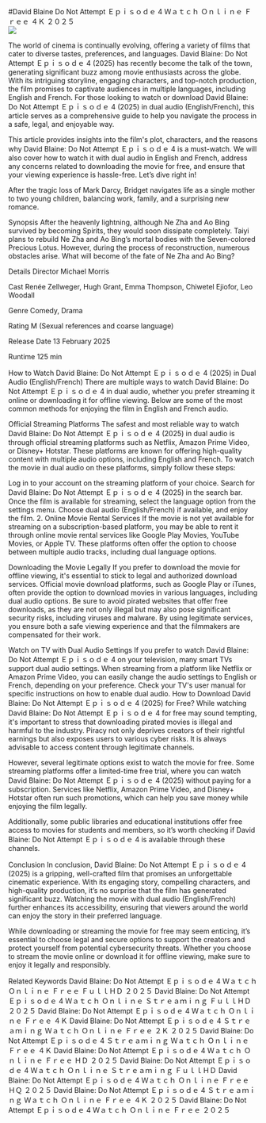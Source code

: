 #David Blaine Do Not Attempt Ｅｐｉｓｏｄｅ 4 Ｗａｔｃｈ Ｏｎｌｉｎｅ Ｆｒｅｅ ４Ｋ ２０２５  
[![](https://i.imgur.com/qSNzIqt.png)](https://movie.rssnews.media/mAbqvYs.php)  
  
The world of cinema is continually evolving, offering a variety of films that cater to diverse tastes, preferences, and languages. David Blaine: Do Not Attempt Ｅｐｉｓｏｄｅ 4 (2025) has recently become the talk of the town, generating significant buzz among movie enthusiasts across the globe. With its intriguing storyline, engaging characters, and top-notch production, the film promises to captivate audiences in multiple languages, including English and French. For those looking to watch or download David Blaine: Do Not Attempt Ｅｐｉｓｏｄｅ 4 (2025) in dual audio (English/French), this article serves as a comprehensive guide to help you navigate the process in a safe, legal, and enjoyable way.

This article provides insights into the film's plot, characters, and the reasons why David Blaine: Do Not Attempt Ｅｐｉｓｏｄｅ 4 is a must-watch. We will also cover how to watch it with dual audio in English and French, address any concerns related to downloading the movie for free, and ensure that your viewing experience is hassle-free. Let’s dive right in!

After the tragic loss of Mark Darcy, Bridget navigates life as a single mother to two young children, balancing work, family, and a surprising new romance.

Synopsis
After the heavenly lightning, although Ne Zha and Ao Bing survived by becoming Spirits, they would soon dissipate completely. Taiyi plans to rebuild Ne Zha and Ao Bing’s mortal bodies with the Seven-colored Precious Lotus. However, during the process of reconstruction, numerous obstacles arise. What will become of the fate of Ne Zha and Ao Bing?

Details
Director Michael Morris

Cast Renée Zellweger, Hugh Grant, Emma Thompson, Chiwetel Ejiofor, Leo Woodall

Genre Comedy, Drama

Rating M (Sexual references and coarse language)

Release Date 13 February 2025

Runtime 125 min

How to Watch David Blaine: Do Not Attempt Ｅｐｉｓｏｄｅ 4 (2025) in Dual Audio (English/French)
There are multiple ways to watch David Blaine: Do Not Attempt Ｅｐｉｓｏｄｅ 4 in dual audio, whether you prefer streaming it online or downloading it for offline viewing. Below are some of the most common methods for enjoying the film in English and French audio.

Official Streaming Platforms The safest and most reliable way to watch David Blaine: Do Not Attempt Ｅｐｉｓｏｄｅ 4 (2025) in dual audio is through official streaming platforms such as Netflix, Amazon Prime Video, or Disney+ Hotstar. These platforms are known for offering high-quality content with multiple audio options, including English and French.
To watch the movie in dual audio on these platforms, simply follow these steps:

Log in to your account on the streaming platform of your choice. Search for David Blaine: Do Not Attempt Ｅｐｉｓｏｄｅ 4 (2025) in the search bar. Once the film is available for streaming, select the language option from the settings menu. Choose dual audio (English/French) if available, and enjoy the film. 2. Online Movie Rental Services If the movie is not yet available for streaming on a subscription-based platform, you may be able to rent it through online movie rental services like Google Play Movies, YouTube Movies, or Apple TV. These platforms often offer the option to choose between multiple audio tracks, including dual language options.

Downloading the Movie Legally If you prefer to download the movie for offline viewing, it's essential to stick to legal and authorized download services. Official movie download platforms, such as Google Play or iTunes, often provide the option to download movies in various languages, including dual audio options.
Be sure to avoid pirated websites that offer free downloads, as they are not only illegal but may also pose significant security risks, including viruses and malware. By using legitimate services, you ensure both a safe viewing experience and that the filmmakers are compensated for their work.

Watch on TV with Dual Audio Settings If you prefer to watch David Blaine: Do Not Attempt Ｅｐｉｓｏｄｅ 4 on your television, many smart TVs support dual audio settings. When streaming from a platform like Netflix or Amazon Prime Video, you can easily change the audio settings to English or French, depending on your preference. Check your TV's user manual for specific instructions on how to enable dual audio.
How to Download David Blaine: Do Not Attempt Ｅｐｉｓｏｄｅ 4 (2025) for Free?
While watching David Blaine: Do Not Attempt Ｅｐｉｓｏｄｅ 4 for free may sound tempting, it's important to stress that downloading pirated movies is illegal and harmful to the industry. Piracy not only deprives creators of their rightful earnings but also exposes users to various cyber risks. It is always advisable to access content through legitimate channels.

However, several legitimate options exist to watch the movie for free. Some streaming platforms offer a limited-time free trial, where you can watch David Blaine: Do Not Attempt Ｅｐｉｓｏｄｅ 4 (2025) without paying for a subscription. Services like Netflix, Amazon Prime Video, and Disney+ Hotstar often run such promotions, which can help you save money while enjoying the film legally.

Additionally, some public libraries and educational institutions offer free access to movies for students and members, so it’s worth checking if David Blaine: Do Not Attempt Ｅｐｉｓｏｄｅ 4 is available through these channels.

Conclusion
In conclusion, David Blaine: Do Not Attempt Ｅｐｉｓｏｄｅ 4 (2025) is a gripping, well-crafted film that promises an unforgettable cinematic experience. With its engaging story, compelling characters, and high-quality production, it’s no surprise that the film has generated significant buzz. Watching the movie with dual audio (English/French) further enhances its accessibility, ensuring that viewers around the world can enjoy the story in their preferred language.

While downloading or streaming the movie for free may seem enticing, it’s essential to choose legal and secure options to support the creators and protect yourself from potential cybersecurity threats. Whether you choose to stream the movie online or download it for offline viewing, make sure to enjoy it legally and responsibly.

Related Keywords
David Blaine: Do Not Attempt Ｅｐｉｓｏｄｅ 4 Ｗａｔｃｈ Ｏｎｌｉｎｅ Ｆｒｅｅ ＦｕｌｌＨＤ ２０２５
David Blaine: Do Not Attempt Ｅｐｉｓｏｄｅ 4 Ｗａｔｃｈ Ｏｎｌｉｎｅ Ｓｔｒｅａｍｉｎｇ ＦｕｌｌＨＤ ２０２５
David Blaine: Do Not Attempt Ｅｐｉｓｏｄｅ 4 Ｗａｔｃｈ Ｏｎｌｉｎｅ Ｆｒｅｅ ４Ｋ
David Blaine: Do Not Attempt Ｅｐｉｓｏｄｅ 4 Ｓｔｒｅａｍｉｎｇ Ｗａｔｃｈ Ｏｎｌｉｎｅ Ｆｒｅｅ ２Ｋ ２０２５
David Blaine: Do Not Attempt Ｅｐｉｓｏｄｅ 4 Ｓｔｒｅａｍｉｎｇ Ｗａｔｃｈ Ｏｎｌｉｎｅ Ｆｒｅｅ ４Ｋ
David Blaine: Do Not Attempt Ｅｐｉｓｏｄｅ 4 Ｗａｔｃｈ Ｏｎｌｉｎｅ Ｆｒｅｅ ＨＤ ２０２５
David Blaine: Do Not Attempt Ｅｐｉｓｏｄｅ 4 Ｗａｔｃｈ Ｏｎｌｉｎｅ Ｓｔｒｅａｍｉｎｇ ＦｕｌｌＨＤ
David Blaine: Do Not Attempt Ｅｐｉｓｏｄｅ 4 Ｗａｔｃｈ Ｏｎｌｉｎｅ Ｆｒｅｅ ＨＱ ２０２５
David Blaine: Do Not Attempt Ｅｐｉｓｏｄｅ 4 Ｓｔｒｅａｍｉｎｇ Ｗａｔｃｈ Ｏｎｌｉｎｅ Ｆｒｅｅ ４Ｋ ２０２５
David Blaine: Do Not Attempt Ｅｐｉｓｏｄｅ 4 Ｗａｔｃｈ Ｏｎｌｉｎｅ Ｆｒｅｅ ２０２５
